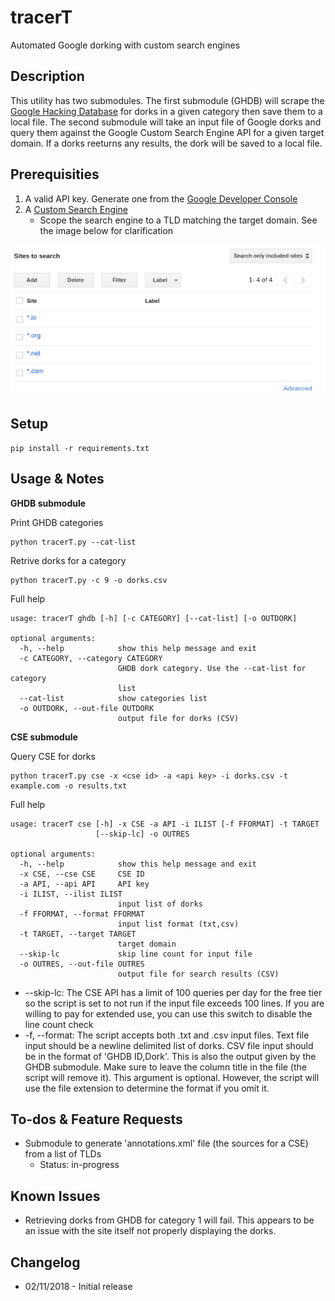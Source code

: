 # tracerT

Automated Google dorking with custom search engines

## Description

This utility has two submodules. The first submodule (GHDB) will scrape the [Google Hacking Database](https://www.exploit-db.com/google-hacking-database/) for dorks in a given category then save them to a local file. The second submodule will take an input file of Google dorks and query them against the Google Custom Search Engine API for a given target domain. If a dorks reeturns any results, the dork will be saved to a local file.

## Prerequisities

1. A valid API key. Generate one from the [Google Developer Console](https://console.developers.google.com)
2. A [Custom Search Engine](https://cse.google.com)
    - Scope the search engine to a TLD matching the target domain. See the image below for clarification

![](https://raw.githubusercontent.com/GeneralTesler/tracerT/master/img/csesources.png)

## Setup

```
pip install -r requirements.txt
```

## Usage & Notes

**GHDB submodule**

Print GHDB categories
```
python tracerT.py --cat-list 
```

Retrive dorks for a category
```
python tracerT.py -c 9 -o dorks.csv 
```

Full help
```
usage: tracerT ghdb [-h] [-c CATEGORY] [--cat-list] [-o OUTDORK]

optional arguments:
  -h, --help            show this help message and exit
  -c CATEGORY, --category CATEGORY
                        GHDB dork category. Use the --cat-list for category
                        list
  --cat-list            show categories list
  -o OUTDORK, --out-file OUTDORK
                        output file for dorks (CSV)
```

**CSE submodule**

Query CSE for dorks
```
python tracerT.py cse -x <cse id> -a <api key> -i dorks.csv -t example.com -o results.txt
```

Full help
```
usage: tracerT cse [-h] -x CSE -a API -i ILIST [-f FFORMAT] -t TARGET
                   [--skip-lc] -o OUTRES

optional arguments:
  -h, --help            show this help message and exit
  -x CSE, --cse CSE     CSE ID
  -a API, --api API     API key
  -i ILIST, --ilist ILIST
                        input list of dorks
  -f FFORMAT, --format FFORMAT
                        input list format (txt,csv)
  -t TARGET, --target TARGET
                        target domain
  --skip-lc             skip line count for input file
  -o OUTRES, --out-file OUTRES
                        output file for search results (CSV)
```
- --skip-lc: The CSE API has a limit of 100 queries per day for the free tier so the script is set to not run if the input file exceeds 100 lines. If you are willing to pay for extended use, you can use this switch to disable the line count check
- -f, --format: The script accepts both .txt and .csv input files. Text file input should be a newline delimited list of dorks. CSV file input should be in the format of 'GHDB ID,Dork'. This is also the output given by the GHDB submodule. Make sure to leave the column title in the file (the script will remove it). This argument is optional. However, the script will use the file extension to determine the format if you omit it.

## To-dos & Feature Requests

- Submodule to generate 'annotations.xml' file (the sources for a CSE) from a list of TLDs
    - Status: in-progress

## Known Issues

- Retrieving dorks from GHDB for category 1 will fail. This appears to be an issue with the site itself not properly displaying the dorks.

## Changelog
 
- 02/11/2018 - Initial release